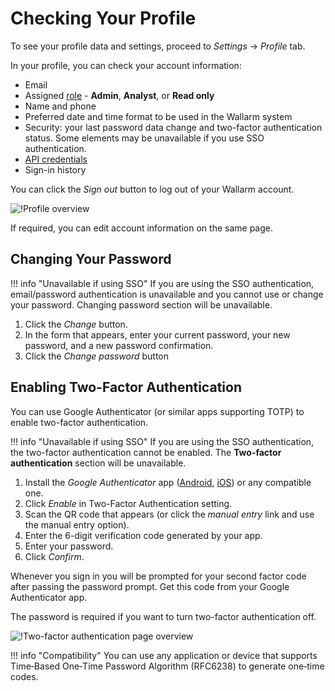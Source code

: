 [link-2fa-android-app]:     https://play.google.com/store/apps/details?id=com.google.android.apps.authenticator2&hl=en
[link-2fa-ios-app]:         https://apps.apple.com/app/google-authenticator/id388497605

[img-profile]:              ../../images/user-guides/settings/profile.png
[img-2fa-page]:             ../../images/user-guides/settings/2fa-page.png

# Checking Your Profile

To see your profile data and settings, proceed to *Settings* → *Profile* tab.

In your profile, you can check your account information:

* Email
* Assigned [role](users.md#user-roles) - **Admin**, **Analyst**, or **Read only**
* Name and phone
* Preferred date and time format to be used in the Wallarm system
* Security: your last password data change and two-factor authentication status. Some elements may be unavailable if you use SSO authentication.
* [API credentials](../../api/overview.md)
* Sign-in history

You can click the *Sign out* button to log out of your Wallarm account.

![!Profile overview][img-profile]

If required, you can edit account information on the same page.

## Changing Your Password

!!! info "Unavailable if using SSO"
    If you are using the SSO authentication, email/password authentication is unavailable and you cannot use or change your password. Changing password section will be unavailable.

1. Click the *Change* button.
1. In the form that appears, enter your current password, your new password, and a new password confirmation.
1. Click the *Change password* button

## Enabling Two-Factor Authentication

You can use Google Authenticator (or similar apps supporting TOTP) to enable two-factor authentication.

!!! info "Unavailable if using SSO"
    If you are using the SSO authentication, the two-factor authentication cannot be enabled. The **Two-factor authentication** section will be unavailable.

1. Install the *Google Authenticator* app ([Android][link-2fa-android-app], [iOS][link-2fa-ios-app]) or any compatible one.
1. Click *Enable* in Two-Factor Authentication setting.
1. Scan the QR code that appears (or click the *manual entry* link and use the manual entry option).
1. Enter the 6-digit verification code generated by your app.
1. Enter your password.
1. Click *Confirm*.

Whenever you sign in you will be prompted for your second factor code after passing the password prompt. Get this code from your Google Authenticator app. 

The password is required if you want to turn two-factor authentication off.

![!Two-factor authentication page overview][img-2fa-page]

!!! info "Compatibility"
    You can use any application or device that supports Time‑Based One‑Time Password Algorithm (RFC6238) to generate one‑time codes.
